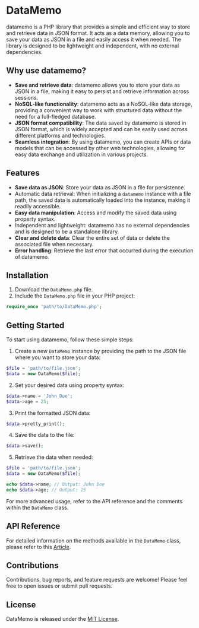 
# DataMemo

datamemo is a PHP library that provides a simple and efficient way to store and retrieve data in JSON format. It acts as a data memory, allowing you to save your data as JSON in a file and easily access it when needed. The library is designed to be lightweight and independent, with no external dependencies.

## Why use datamemo?

- **Save and retrieve data**: datamemo allows you to store your data as JSON in a file, making it easy to persist and retrieve information across sessions.
- **NoSQL-like functionality**: datamemo acts as a NoSQL-like data storage, providing a convenient way to work with structured data without the need for a full-fledged database.
- **JSON format compatibility**: The data saved by datamemo is stored in JSON format, which is widely accepted and can be easily used across different platforms and technologies.
- **Seamless integration**: By using datamemo, you can create APIs or data models that can be accessed by other web technologies, allowing for easy data exchange and utilization in various projects.

## Features

- **Save data as JSON**: Store your data as JSON in a file for persistence.
- Automatic data retrieval: When initializing a `datamemo` instance with a file path, the saved data is automatically loaded into the instance, making it readily accessible.
- **Easy data manipulation**: Access and modify the saved data using property syntax.
- Independent and lightweight: datamemo has no external dependencies and is designed to be a standalone library.
- **Clear and delete data**: Clear the entire set of data or delete the associated file when necessary.
- **Error handling**: Retrieve the last error that occurred during the execution of datamemo.

## Installation

1. Download the `DataMemo.php` file.
2. Include the `DataMemo.php` file in your PHP project:

```php
require_once 'path/to/DataMemo.php';
```

## Getting Started

To start using datamemo, follow these simple steps:

1. Create a new `DataMemo` instance by providing the path to the JSON file where you want to store your data:

```php
$file = 'path/to/file.json';
$data = new DataMemo($file);
```

2. Set your desired data using property syntax:

```php
$data->name = 'John Doe';
$data->age = 25;
```

3. Print the formatted JSON data:

```php
$data->pretty_print();
```

4. Save the data to the file:

```php
$data->save();
```

5. Retrieve the data when needed:

```php
$file = 'path/to/file.json';
$data = new DataMemo($file);

echo $data->name; // Output: John Doe
echo $data->age; // Output: 25
```

For more advanced usage, refer to the API reference and the comments within the `DataMemo` class.

## API Reference

For detailed information on the methods available in the `DataMemo` class, please refer to this [Article](https://ucscode.me/?p=357).

## Contributions

Contributions, bug reports, and feature requests are welcome! Please feel free to open issues or submit pull requests.

## License

DataMemo is released under the [MIT License](https://opensource.org/license/mit/).

